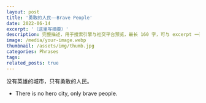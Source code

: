 ```yaml
---
layout: post
title: '勇敢的人民——Brave People'
date: 2022-06-14
excerpt: '（这里写摘要）'
description: 完整描述，用于搜索引擎与社交平台预览，最长 160 字，可与 excerpt 一致
image: /media/your-image.webp
thumbnail: /assets/img/thumb.jpg
categories: Phrases
tags: 
related_posts: true
---
```


没有英雄的城市，只有勇敢的人民。

- There is no hero city, only brave people.